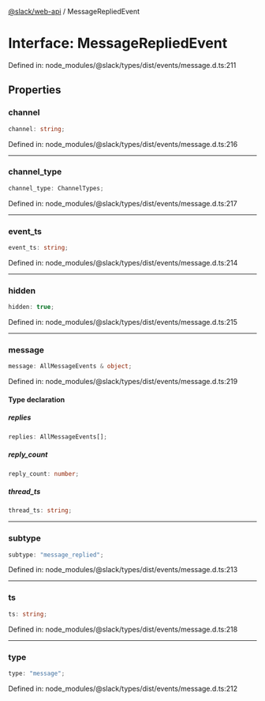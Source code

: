 [@slack/web-api](../index.md) / MessageRepliedEvent

# Interface: MessageRepliedEvent

Defined in: node\_modules/@slack/types/dist/events/message.d.ts:211

## Properties

### channel

```ts
channel: string;
```

Defined in: node\_modules/@slack/types/dist/events/message.d.ts:216

***

### channel\_type

```ts
channel_type: ChannelTypes;
```

Defined in: node\_modules/@slack/types/dist/events/message.d.ts:217

***

### event\_ts

```ts
event_ts: string;
```

Defined in: node\_modules/@slack/types/dist/events/message.d.ts:214

***

### hidden

```ts
hidden: true;
```

Defined in: node\_modules/@slack/types/dist/events/message.d.ts:215

***

### message

```ts
message: AllMessageEvents & object;
```

Defined in: node\_modules/@slack/types/dist/events/message.d.ts:219

#### Type declaration

##### replies

```ts
replies: AllMessageEvents[];
```

##### reply\_count

```ts
reply_count: number;
```

##### thread\_ts

```ts
thread_ts: string;
```

***

### subtype

```ts
subtype: "message_replied";
```

Defined in: node\_modules/@slack/types/dist/events/message.d.ts:213

***

### ts

```ts
ts: string;
```

Defined in: node\_modules/@slack/types/dist/events/message.d.ts:218

***

### type

```ts
type: "message";
```

Defined in: node\_modules/@slack/types/dist/events/message.d.ts:212
